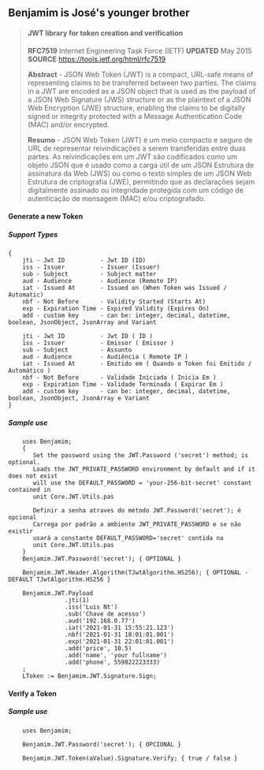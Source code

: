 ## Benjamim is José's younger brother
>#### JWT library for token creation and verification
>
> **RFC7519** Internet Engineering Task Force (IETF) **UPDATED** May 2015
> **SOURCE** https://tools.ietf.org/html/rfc7519
>
> **Abstract** -  JSON Web Token (JWT) is a compact, URL-safe means of representing
   claims to be transferred between two parties.  The claims in a JWT
   are encoded as a JSON object that is used as the payload of a JSON
   Web Signature (JWS) structure or as the plaintext of a JSON Web
   Encryption (JWE) structure, enabling the claims to be digitally
   signed or integrity protected with a Message Authentication Code
   (MAC) and/or encrypted.
>
> **Resumo** - JSON Web Token (JWT) é um meio compacto e seguro de URL de representar
   reivindicações a serem transferidas entre duas partes. As reivindicações em um JWT
   são codificados como um objeto JSON que é usado como a carga útil de um JSON
   Estrutura de assinatura da Web (JWS) ou como o texto simples de um JSON Web
   Estrutura de criptografia (JWE), permitindo que as declarações sejam digitalmente
   assinado ou integridade protegida com um código de autenticação de mensagem
   (MAC) e/ou criptografado.

#### Generate a new Token
##### Support Types 
```delphi
{
    jti - Jwt ID          - Jwt ID (ID)
    iss - Issuer          - Issuer (Issuer)
    sub - Subject         - Subject matter
    aud - Audience        - Audience (Remote IP)
    iat - Issued At       - Issued on (When Token was Issued / Automatic)
    nbf - Not Before      - Validity Started (Starts At)
    exp - Expiration Time - Expired Validity (Expires On)
    add - custom key      - can be: integer, decimal, datetime, boolean, JsonObject, JsonArray and Variant 
    
    jti - Jwt ID          - Jwt ID ( ID )
    iss - Issuer          - Emissor ( Emissor )
    sub - Subject         - Assunto
    aud - Audience        - Audiência ( Remote IP )
    iat - Issued At       - Emitido em ( Quando o Token foi Emitido / Automático )
    nbf - Not Before      - Validade Iniciada ( Inicia Em )
    exp - Expiration Time - Validade Terminada ( Expirar Em )
    add - custom key      - can be: integer, decimal, datetime, boolean, JsonObject, JsonArray e Variant  
}
```     

##### Sample use
```delphi
    uses Benjamim;
    { 
       Set the password using the JWT.Password ('secret') method; is optional. 
       Loads the JWT_PRIVATE_PASSWORD environment by default and if it does not exist
       will use the DEFAULT_PASSWORD = 'your-256-bit-secret' constant contained in
       unit Core.JWT.Utils.pas    
    
       Definir a senha atraves do método JWT.Password('secret'); é opcional 
       Carrega por padrão a ambiente JWT_PRIVATE_PASSWORD e se não existir 
       usará a constante DEFAULT_PASSWORD='secret' contida na 
       unit Core.JWT.Utils.pas 
    }
    Benjamim.JWT.Password('secret'); { OPTIONAL }

    Benjamim.JWT.Header.Algorithm(TJwtAlgorithm.HS256); { OPTIONAL - DEFAULT TJwtAlgorithm.HS256 } 
    
    Benjamim.JWT.Payload
                .jti(1)                           
                .iss('Luis Nt')                   
                .sub('Chave de acesso')           
                .aud('192.168.0.77')              
                .iat('2021-01-31 15:55:21.123')   
                .nbf('2021-01-31 18:01:01.001')   
                .exp('2021-01-31 22:01:01.001')   
                .add('price', 10.5) 
                .add('name', 'your fullname') 
                .add('phone', 559822223333) 
    ;
    LToken := Benjamim.JWT.Signature.Sign; 
```

#### Verify a Token
##### Sample use
```delphi
    uses Benjamim;

    Benjamim.JWT.Password('secret'); { OPCIONAL }
      
    Benjamim.JWT.Token(aValue).Signature.Verify; { true / false }
```

